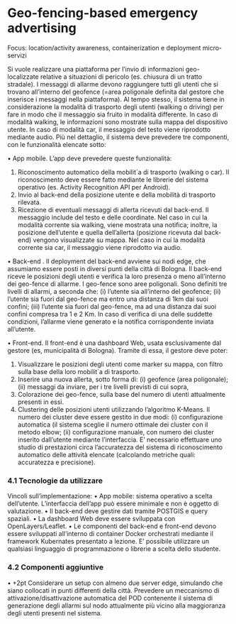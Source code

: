 # Geo-fencing-based emergency advertising

Focus: location/activity awareness, containerization e deployment micro-servizi

Si vuole realizzare una piattaforma per l’invio di informazioni geo-localizzate relative a situazioni di pericolo (es. chiusura di un tratto stradale). I messaggi di allarme devono raggiungere tutti gli utenti che si trovano all’interno del geofence (=area poligonale definita dal gestore che inserisce i messaggi nella piattaforma).
Al tempo stesso, il sistema tiene in considerazione la modalità di trasporto degli utenti (walking o driving) per fare in modo che il messaggio sia fruito in modalità differente. In caso di modalità walking, le informazioni sono mostrate sulla mappa del dispositivo utente. In caso di modalità car, il messaggio del testo
viene riprodotto mediante audio. Più nel dettaglio, il sistema deve prevedere tre componenti, con le funzionalità elencate sotto:

• App mobile. L’app deve prevedere queste funzionalità:
1. Riconoscimento automatico della mobilit`a di trasporto (walking o car). Il riconoscimento deve essere fatto mediante le librerie del sistema operativo (es. Activity Recognition API per Android).
2. Invio al back-end della posizione utente e della mobilità di trasporto rilevata.
3. Ricezione di eventuali messaggi di allerta ricevuti dal back-end. Il messaggio include del testo e delle coordinate. Nel caso in cui la modalità corrente sia walking, viene mostrata una notifica; inoltre, la posizione dell’utente e quella dell’allerta (posizione ricevuta dal back-end) vengono visualizzate su mappa. Nel caso in cui la modalità
corrente sia car, il messaggio viene riprodotto via audio.

• Back-end . Il deployment del back-end avviene sui nodi edge, che assumiamo essere posti in diversi punti della città di Bologna. Il back-end riceve le posizioni degli utenti e verifica la loro presenza o meno all’interno dei
geo-fence di allarme. I geo-fence sono aree poligonali. Sono definiti tre livelli di allarmi, a seconda che: (i) l’utente sia all’interno del geofence; (ii) l’utente sia fuori dal geo-fence ma entro una distanza di 1km dai suoi confini; (iii) l’utente sia fuori dal geo-fence, ma ad una distanza dai suoi confini compresa tra 1 e 2 Km. In caso di verifica di una delle suddette condizioni, l’allarme viene generato e la notifica corrispondente inviata all’utente.

• Front-end. Il front-end è una dashboard Web, usata esclusivamente dal gestore (es, municipalità di Bologna). Tramite di essa, il gestore deve poter:
1. Visualizzare le posizioni degli utenti come marker su mappa, con filtro sulla base della loro mobilit`a di trasporto.
2. Inserire una nuova allerta, sotto forma di: (i) geofence (area poligonale); (ii) messaggi da inviare, per i tre livelli previsti di cui sopra,
3. Colorazione dei geo-fence, sulla base del numero di utenti attualmente presenti in essi.
4. Clustering delle posizioni utenti utilizzando l’algoritmo K-Means. Il numero dei cluster deve essere gestito in due modi: (i) configurazione automatica (il sistema sceglie il numero ottimale dei cluster con il
metodo elbow; (ii) configurazione manuale, con numero dei cluster inserito dall’utente mediante l’interfaccia.
E’ necessario effettuare uno studio di prestazioni circa l’accuratezza del sistema di riconoscimento automatico delle attività elencate (calcolando metriche quali: accuratezza e precisione).
### 4.1 Tecnologie da utilizzare
Vincoli sull’implementazione:
• App mobile: sistema operativo a scelta dell’utente. L’interfaccia dell’app può essere minimale e non è oggetto di valutazione.
• Il back-end deve gestire dati tramite POSTGIS e query spaziali.
• La dashboard Web deve essere sviluppata con OpenLayers/Leaflet.
• Le componenti del back-end e front-end devono essere sviluppati all’interno di container Docker orchestrati mediante il framework Kubernates presentato a lezione. E’ possibile utilizzare un qualsiasi linguaggio di programmazione o librerie a scelta dello studente.
### 4.2 Componenti aggiuntive
• +2pt Considerare un setup con almeno due server edge, simulando che siano collocati in punti differenti della città. Prevedere un meccanismo di attivazione/disattivazione automatica del POD contenente il sistema di generazione degli allarmi sul nodo attualmente più vicino alla maggioranza degli utenti presenti nel sistema.
